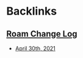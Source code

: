 
# Backlinks
## [Roam Change Log](<Roam Change Log.md>)
- [April 30th, 2021](<April 30th, 2021.md>)

